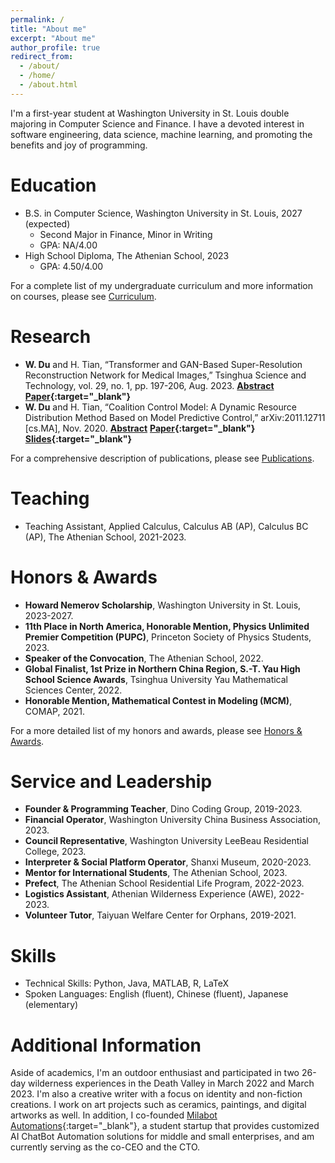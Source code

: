 ```yaml
---
permalink: /
title: "About me"
excerpt: "About me"
author_profile: true
redirect_from: 
  - /about/
  - /home/
  - /about.html
---
```




I'm a first-year student at Washington University in St. Louis double majoring in Computer Science and Finance. I have a devoted interest in software engineering, data science, machine learning, and promoting the benefits and joy of programming.

Education
======
* B.S. in Computer Science, Washington University in St. Louis, 2027 (expected)
  * Second Major in Finance, Minor in Writing
  * GPA: NA/4.00
* High School Diploma, The Athenian School, 2023
  * GPA: 4.50/4.00

For a complete list of my undergraduate curriculum and more information on courses, please see [Curriculum](/curriculum).

Research
======
* **W. Du** and H. Tian, “Transformer and GAN-Based Super-Resolution Reconstruction Network for Medical Images,” Tsinghua Science and Technology, vol. 29, no. 1, pp. 197-206, Aug. 2023.
  **[Abstract](/publications/paper-2-isr)** **[Paper](https://doi.org/10.26599/TST.2022.9010071){:target="_blank"}**
* **W. Du** and H. Tian, “Coalition Control Model: A Dynamic Resource Distribution Method Based on Model Predictive Control,” arXiv:2011.12711 [cs.MA], Nov. 2020.
  **[Abstract](/publications/paper-1-ccm)** **[Paper](https://doi.org/10.48550/arXiv.2011.12711){:target="_blank"} [Slides](/files/ccm-slides.pdf){:target="_blank"}**

For a comprehensive description of publications, please see [Publications](/publications).



Teaching
======
* Teaching Assistant, Applied Calculus, Calculus AB (AP), Calculus BC (AP), The Athenian School, 2021-2023.



Honors & Awards
======
* **Howard Nemerov Scholarship**, Washington University in St. Louis, 2023-2027.
* **11th Place in North America, Honorable Mention, Physics Unlimited Premier Competition (PUPC)**, Princeton Society of Physics Students, 2023.
* **Speaker of the Convocation**, The Athenian School, 2022.
* **Global Finalist, 1st Prize in Northern China Region, S.-T. Yau High School Science Awards**, Tsinghua University Yau Mathematical Sciences Center, 2022.
* **Honorable Mention, Mathematical Contest in Modeling (MCM)**, COMAP, 2021.

For a more detailed list of my honors and awards, please see [Honors & Awards](/honors).



Service and Leadership
======
* **Founder & Programming Teacher**, Dino Coding Group, 2019-2023.
* **Financial Operator**, Washington University China Business Association, 2023.
* **Council Representative**, Washington University LeeBeau Residential College, 2023.
* **Interpreter & Social Platform Operator**, Shanxi Museum, 2020-2023.
* **Mentor for International Students**, The Athenian School, 2023.
* **Prefect**, The Athenian School Residential Life Program, 2022-2023.
* **Logistics Assistant**, Athenian Wilderness Experience (AWE), 2022-2023.
* **Volunteer Tutor**, Taiyuan Welfare Center for Orphans, 2019-2021.



Skills
======
* Technical Skills: Python, Java, MATLAB, R, LaTeX
* Spoken Languages: English (fluent), Chinese (fluent), Japanese (elementary)



Additional Information
======
Aside of academics, I'm an outdoor enthusiast and participated in two 26-day wilderness experiences in the Death Valley in March 2022 and March 2023. I'm also a creative writer with a focus on identity and non-fiction creations. I work on art projects such as ceramics, paintings, and digital artworks as well. In addition, I co-founded [Milabot Automations](https://milabot.net/){:target="_blank"}, a student startup that provides customized AI ChatBot Automation solutions for middle and small enterprises, and am currently serving as the co-CEO and the CTO.